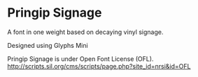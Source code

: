 # Pringip Signage

A font in one weight based on decaying vinyl signage.

Designed using Glyphs Mini

Pringip Signage is under Open Font License (OFL).
http://scripts.sil.org/cms/scripts/page.php?site_id=nrsi&id=OFL
